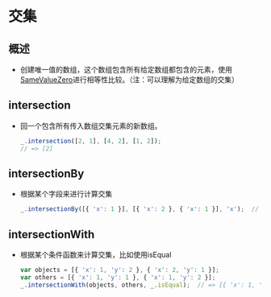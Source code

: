 # 交集

## 概述

+ 创建唯一值的数组，这个数组包含所有给定数组都包含的元素，使用[SameValueZero](http://ecma-international.org/ecma-262/6.0/#sec-samevaluezero "SameValueZero")进行相等性比较。（注：可以理解为给定数组的交集）

## intersection

+ 回一个包含所有传入数组交集元素的新数组。

  ```js
  _.intersection([2, 1], [4, 2], [1, 2]);
  // => [2]
  ```

## intersectionBy

+ 根据某个字段来进行计算交集

  ```js
  _.intersectionBy([{ 'x': 1 }], [{ 'x': 2 }, { 'x': 1 }], 'x');  // => [{ 'x': 1 }]
  ```

## intersectionWith

+ 根据某个条件函数来计算交集，比如使用isEqual

  ```js
  var objects = [{ 'x': 1, 'y': 2 }, { 'x': 2, 'y': 1 }];
  var others = [{ 'x': 1, 'y': 1 }, { 'x': 1, 'y': 2 }];
  _.intersectionWith(objects, others, _.isEqual);  // => [{ 'x': 1, 'y': 2 }]
  ```
